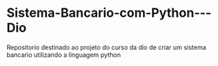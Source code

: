# Sistema-Bancario-com-Python---Dio
Repositorio destinado ao projeto do curso da dio de criar um sistema bancario utilizando a linguagem python
